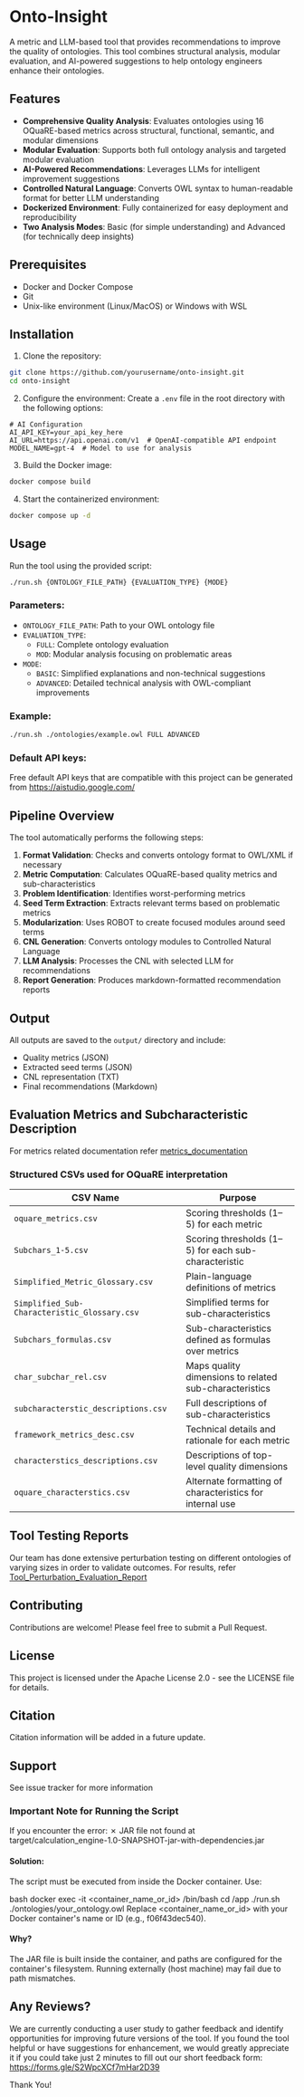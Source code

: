# Onto-Insight

A metric and LLM-based tool that provides recommendations to improve the quality of ontologies. This tool combines structural analysis, modular evaluation, and AI-powered suggestions to help ontology engineers enhance their ontologies.

## Features

- **Comprehensive Quality Analysis**: Evaluates ontologies using 16 OQuaRE-based metrics across structural, functional, semantic, and modular dimensions
- **Modular Evaluation**: Supports both full ontology analysis and targeted modular evaluation
- **AI-Powered Recommendations**: Leverages LLMs for intelligent improvement suggestions
- **Controlled Natural Language**: Converts OWL syntax to human-readable format for better LLM understanding
- **Dockerized Environment**: Fully containerized for easy deployment and reproducibility
- **Two Analysis Modes**: Basic (for simple understanding) and Advanced (for technically deep insights)

## Prerequisites

- Docker and Docker Compose
- Git
- Unix-like environment (Linux/MacOS) or Windows with WSL

## Installation

1. Clone the repository:

```bash
git clone https://github.com/yourusername/onto-insight.git
cd onto-insight
```

2. Configure the environment:
   Create a `.env` file in the root directory with the following options:

```env
# AI Configuration
AI_API_KEY=your_api_key_here
AI_URL=https://api.openai.com/v1  # OpenAI-compatible API endpoint
MODEL_NAME=gpt-4  # Model to use for analysis
```

3. Build the Docker image:

```bash
docker compose build
```

4. Start the containerized environment:

```bash
docker compose up -d
```

## Usage

Run the tool using the provided script:

```bash
./run.sh {ONTOLOGY_FILE_PATH} {EVALUATION_TYPE} {MODE}
```

### Parameters:

- `ONTOLOGY_FILE_PATH`: Path to your OWL ontology file
- `EVALUATION_TYPE`:
  - `FULL`: Complete ontology evaluation
  - `MOD`: Modular analysis focusing on problematic areas
- `MODE`:
  - `BASIC`: Simplified explanations and non-technical suggestions
  - `ADVANCED`: Detailed technical analysis with OWL-compliant improvements

### Example:

```bash
./run.sh ./ontologies/example.owl FULL ADVANCED
```
### Default API keys:

Free default API keys that are compatible with this project can be generated from https://aistudio.google.com/

## Pipeline Overview

The tool automatically performs the following steps:

1. **Format Validation**: Checks and converts ontology format to OWL/XML if necessary
2. **Metric Computation**: Calculates OQuaRE-based quality metrics and sub-characteristics
3. **Problem Identification**: Identifies worst-performing metrics
4. **Seed Term Extraction**: Extracts relevant terms based on problematic metrics
5. **Modularization**: Uses ROBOT to create focused modules around seed terms
6. **CNL Generation**: Converts ontology modules to Controlled Natural Language
7. **LLM Analysis**: Processes the CNL with selected LLM for recommendations
8. **Report Generation**: Produces markdown-formatted recommendation reports

## Output

All outputs are saved to the `output/` directory and include:

- Quality metrics (JSON)
- Extracted seed terms (JSON)
- CNL representation (TXT)
- Final recommendations (Markdown)

## Evaluation Metrics and Subcharacteristic Description

For metrics related documentation refer [metrics_documentation](./metrics_documentation.md)

### Structured CSVs used for OQuaRE interpretation

| **CSV Name**                                 | **Purpose**                                              |
|----------------------------------------------|----------------------------------------------------------|
| `oquare_metrics.csv`                         | Scoring thresholds (1–5) for each metric                 |
| `Subchars_1-5.csv`                           | Scoring thresholds (1–5) for each sub-characteristic     |
| `Simplified_Metric_Glossary.csv`             | Plain-language definitions of metrics                    |
| `Simplified_Sub-Characteristic_Glossary.csv` | Simplified terms for sub-characteristics                 |
| `Subchars_formulas.csv`                      | Sub-characteristics defined as formulas over metrics     |
| `char_subchar_rel.csv`                       | Maps quality dimensions to related sub-characteristics   |
| `subcharacterstic_descriptions.csv`          | Full descriptions of sub-characteristics                 |
| `framework_metrics_desc.csv`                 | Technical details and rationale for each metric          |
| `characterstics_descriptions.csv`            | Descriptions of top-level quality dimensions             |
| `oquare_characterstics.csv`                  | Alternate formatting of characteristics for internal use |

## Tool Testing Reports

Our team has done extensive perturbation testing on different ontologies of varying sizes in order to validate outcomes. For results, refer [Tool_Perturbation_Evaluation_Report](./Tool_Perturbation_Evaluation_Report.md)

## Contributing

Contributions are welcome! Please feel free to submit a Pull Request.

## License

This project is licensed under the Apache License 2.0 - see the LICENSE file for details.

## Citation

Citation information will be added in a future update.

## Support
See issue tracker for more information
### Important Note for Running the Script
If you encounter the error:
✗ JAR file not found at target/calculation_engine-1.0-SNAPSHOT-jar-with-dependencies.jar

#### Solution:
The script must be executed from inside the Docker container. Use:

bash
docker exec -it <container_name_or_id> /bin/bash
cd /app
./run.sh ./ontologies/your_ontology.owl <MODE> <LEVEL>
Replace <container_name_or_id> with your Docker container's name or ID (e.g., f06f43dec540).

#### Why?
The JAR file is built inside the container, and paths are configured for the container's filesystem. Running externally (host machine) may fail due to path mismatches.

## Any Reviews?

We are currently conducting a user study to gather feedback and identify opportunities for improving future versions of the tool. If you found the tool helpful or have suggestions for enhancement, we would greatly appreciate it if you could take just 2 minutes to fill out our short feedback form:
https://forms.gle/S2WpcXCf7mHar2D39

Thank You!

